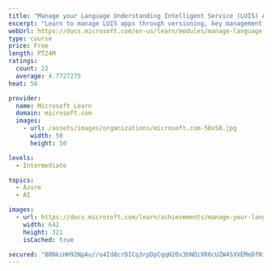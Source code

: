 ```yaml
---
title: "Manage your Language Understanding Intelligent Service (LUIS) Apps"
excerpt: "Learn to manage LUIS apps through versioning, key management, handling data, and improving predictions."
webUrl: https://docs.microsoft.com/en-us/learn/modules/manage-language-understanding-intelligent-service-apps/
type: course
price: Free
length: PT24M
ratings:
  count: 22
  average: 4.7727275
heat: 50

provider:
  name: Microsoft Learn
  domain: microsoft.com
  images:
    - url: /assets/images/organizations/microsoft.com-50x50.jpg
      width: 50
      height: 50

levels:
  - Intermediate

topics:
  - Azure
  - AI

images:
  - url: https://docs.microsoft.com/learn/achievements/manage-your-language-understanding-intelligent-service-luis-apps-social.png
    width: 642
    height: 321
    isCached: true

secured: "B0NkiHH92NpAu//o4Id8crDICq3rpDpCqqH2Ov3bNOiXR0cUZW4SXVEMeDfNiZQtc/cKvzbLKrm7OEd7mh9kNxB+ifgQqHyeU0QxvQ4A0MYGBnVgigZ01qoI5Dk4VWM1tHpIRpcY1/bm51ySeodfO0Xt0Pj2sCReqwoSQpBkRwt2EBWlmHQgza09/j5MTUoDxfkZmkTL4JVLzfvieScWPlAEmwF7X3RLMaTueQDlJtRCaSdS9LUEP0OhE+cjxNHIBjdvxxjCbFfMvePaVt5qwdOSBl4s2qXDYiJPGJYWdwmHYWGjNuM9+PLHE1DOa2ndYEYf9W8ZULbrcEn796F8ZsWJLPVnWkseFEXYFCLZwVVnU/fl4U2bQv+hdphHB2QNKgIh427GbNMF1DBa0kkbOGTyT0JmRmV4179KpONLKYg=;FklEKbUclIOqvSQIRRgQeg=="
---
```


